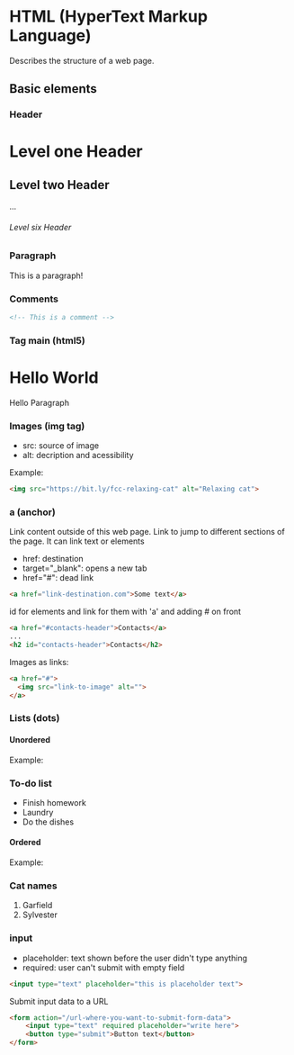 
# HTML (HyperText Markup Language)
Describes the structure of a web page.

## Basic elements

### Header

<h1> Level one Header </h1>
<h2> Level two Header </h2>
...
<h6> Level six Header </h6>

### Paragraph

<p>This is a paragraph!</p>

### Comments

```html
<!-- This is a comment -->
```

### Tag main (html5)

<main> 
  <h1>Hello World</h1>
  <p>Hello Paragraph</p>
</main>

### Images (img tag)

- src: source of image
- alt: decription and acessibility

Example:
```html
<img src="https://bit.ly/fcc-relaxing-cat" alt="Relaxing cat">
```

### a (anchor)
Link content outside of this web page. Link to jump to different sections of the page. It can link text or elements

- href: destination
- target="_blank": opens a new tab
- href="#": dead link

```html
<a href="link-destination.com">Some text</a>
```

id for elements and link for them with 'a' and adding # on front
```html
<a href="#contacts-header">Contacts</a>
...
<h2 id="contacts-header">Contacts</h2>
```

Images as links:
```html
<a href="#">
  <img src="link-to-image" alt="">
</a>
```

### Lists (dots)

#### Unordered
Example:
<h3>To-do list</h3>
<ul>
    <li>Finish homework</li>
    <li>Laundry</li>
    <li>Do the dishes</li>
</ul>

#### Ordered
Example:
<h3>Cat names</h3>
<ol>
  <li>Garfield</li>
  <li>Sylvester</li>
</ol>

### input

- placeholder: text shown before the user didn't type anything
- required: user can't submit with empty field

```html
<input type="text" placeholder="this is placeholder text">
```

Submit input data to a URL
```html
<form action="/url-where-you-want-to-submit-form-data">
    <input type="text" required placeholder="write here">
    <button type="submit">Button text</button>
</form>
```



